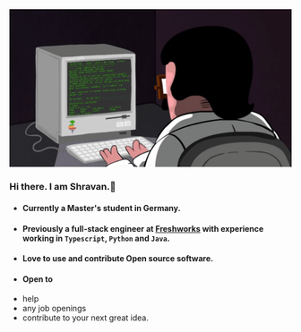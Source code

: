 
<img src="https://github.com/existentialcoder/existentialcoder/blob/master/coder.gif" alt="Coder" />

### Hi there. I am Shravan.👋
* #### Currently a Master's student in Germany.
* #### Previously a full-stack engineer at [Freshworks](https://github.com/freshworks/) with experience working in `Typescript`, `Python` and `Java`.
* #### Love to use and contribute Open source software.
* #### Open to
- help
- any job openings
- contribute to your next great idea.
